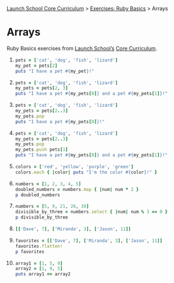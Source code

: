 [Launch School Core Curriculum](/README.md) >
[Exercises: Ruby Basics](/exercises/ruby_basics/ruby_basics_contents.md) >
Arrays

# Arrays

Ruby Basics exercises from [Launch School’s](https://launchschool.com) [Core Curriculum](https://launchschool.com/courses).

1.  
    ```ruby
    pets = ['cat', 'dog', 'fish', 'lizard']
    my_pet = pets[2]
    puts "I have a pet #{my_pet}!"
    ```
2.  
    ```ruby
    pets = ['cat', 'dog', 'fish', 'lizard']
    my_pets = pets[2, 3]
    puts "I have a pet #{my_pets[0]} and a pet #{my_pets[1]}!"
    ```
3.  
    ```ruby
    pets = ['cat', 'dog', 'fish', 'lizard']
    my_pets = pets[2..3]
    my_pets.pop
    puts "I have a pet #{my_pets[0]}!"
    ```
4.  
    ```ruby
    pets = ['cat', 'dog', 'fish', 'lizard']
    my_pets = pets[2..3]
    my_pets.pop
    my_pets.push pets[1]
    puts "I have a pet #{my_pets[0]} and a pet #{my_pets[1]}!"
    ```
5.  
    ```ruby
    colors = ['red', 'yellow', 'purple', 'green']
    colors.each { |color| puts "I'm the color #{color}!" }
    ```
6.  
    ```ruby
    numbers = [1, 2, 3, 4, 5]
    doubled_numbers = numbers.map { |num| num * 2 }
    p doubled_numbers
    ```
7.  
    ```ruby
    numbers = [5, 9, 21, 26, 39]
    divisible_by_three = numbers.select { |num| num % 3 == 0 }
    p divisible_by_three
    ```
8.  
    ```ruby
    [['Dave', 7], ['Miranda', 3], ['Jason', 11]]
    ```
9. 
    ```ruby
    favorites = [['Dave', 7], ['Miranda', 3], ['Jason', 11]]
    favorites.flatten!
    p favorites
    ```
10. 
    ```ruby
    array1 = [1, 5, 9]
    array2 = [1, 9, 5]
    puts array1 == array2
    ```
